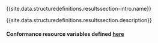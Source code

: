 {{site.data.structuredefinitions.resultssection-intro.name}}

{{site.data.structuredefinitions.resultssection.description}}

#### Conformance resource variables defined [here](http://wiki.hl7.org/index.php?title=IG_Publisher_Documentation#Jekyll)
